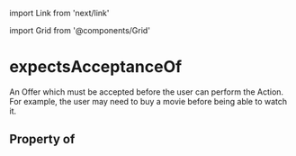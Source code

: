 import Link from 'next/link'
  
import Grid from '@components/Grid'

# expectsAcceptanceOf

An Offer which must be accepted before the user can perform the Action. For example, the user may need to buy a movie before being able to watch it.

## Property of



